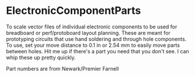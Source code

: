 # ElectronicComponentParts
To scale vector files of individual electronic components to be used for breadboard or perf/protoboard layout planning.
These are meant for prototyping circuits that use hand soldering and through hole components. 
To use, set your move distance to 0.1 in or 2.54 mm to easily move parts between holes.
Hit me up if there's a part you need that you don't see. I can whip these up pretty quickly.

Part numbers are from Newark/Premier Farnell
